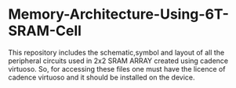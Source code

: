# Memory-Architecture-Using-6T-SRAM-Cell
This repository includes the schematic,symbol and layout of all the peripheral circuits used in 2x2 SRAM ARRAY created using cadence virtuoso. So, for accessing these files one must have the licence of cadence virtuoso and it should be installed on the device.
